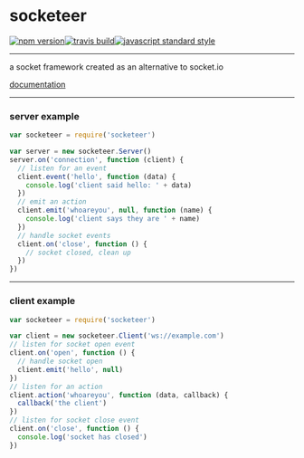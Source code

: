 socketeer
===

[![npm version](https://img.shields.io/npm/v/socketeer.svg?style=flat-square)](https://npmjs.com/package/socketeer)[![travis build](https://img.shields.io/travis/SEAPUNK/socketeer.svg?style=flat-square)](https://travis-ci.org/SEAPUNK/socketeer)[![javascript standard style](https://img.shields.io/badge/code%20style-standard-brightgreen.svg?style=flat-square)](http://standardjs.com/)

---

a socket framework created as an alternative to socket.io

[documentation](docs/README.md)

---

### server example

```javascript
var socketeer = require('socketeer')

var server = new socketeer.Server()
server.on('connection', function (client) {
  // listen for an event
  client.event('hello', function (data) {
    console.log('client said hello: ' + data)
  })
  // emit an action
  client.emit('whoareyou', null, function (name) {
    console.log('client says they are ' + name)
  })
  // handle socket events
  client.on('close', function () {
    // socket closed, clean up
  })
})

```

---

### client example

```javascript
var socketeer = require('socketeer')

var client = new socketeer.Client('ws://example.com')
// listen for socket open event
client.on('open', function () {
  // handle socket open
  client.emit('hello', null)
})
// listen for an action
client.action('whoareyou', function (data, callback) {
  callback('the client')
})
// listen for socket close event
client.on('close', function () {
  console.log('socket has closed')
})

```
